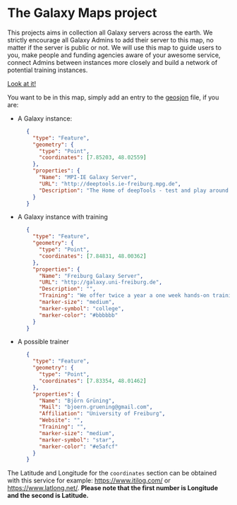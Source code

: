 # The Galaxy Maps project


This projects aims in collection all Galaxy servers across the earth. We strictly encourage all Galaxy Admins to add their server to this map, no matter if the server is public or not. We will use this map to guide users to you, make people and funding agencies aware of your awesome service, connect Admins between instances more closely and build a network of potential training instances.

[Look at it!](https://github.com/bgruening/galaxy-maps/blob/master/server.geojson)

You want to be in this map, simply add an entry to the [geosjon](https://github.com/bgruening/galaxy-maps/blob/master/server.geojson) file, if you are:

- A Galaxy instance:

```json
      {
        "type": "Feature",
        "geometry": {
          "type": "Point",
          "coordinates": [7.85203, 48.02559]
        },
        "properties": {
          "Name": "MPI-IE Galaxy Server",
          "URL": "http://deeptools.ie-freiburg.mpg.de",
          "Description": "The Home of deepTools - test and play around with the latest deepTools version."
        }
      }
```

- A Galaxy instance with training

```json
      {
        "type": "Feature",
        "geometry": {
          "type": "Point",
          "coordinates": [7.84831, 48.00362]
        },
        "properties": {
          "Name": "Freiburg Galaxy Server",
          "URL": "http://galaxy.uni-freiburg.de",
          "Description": "",
          "Training": "We offer twice a year a one week hands-on training course.",
          "marker-size": "medium",
          "marker-symbol": "college",
          "marker-color": "#bbbbbb"
        }
      }
```

- A possible trainer

```json
      {
        "type": "Feature",
        "geometry": {
          "type": "Point",
          "coordinates": [7.83354, 48.01462]
        },
        "properties": {
          "Name": "Björn Grüning",
          "Mail": "bjoern.gruening@gmail.com",
          "Affiliation": "University of Freiburg",
          "Website": "",
          "Training": "",
          "marker-size": "medium",
          "marker-symbol": "star",
          "marker-color": "#e5afcf"
        }
      }
```

The Latitude and Longitude for the `coordinates` section can be obtained with this service for example: https://www.itilog.com/ or https://www.latlong.net/.
**Please note that the first number is Longitude and the second is Latitude.**
